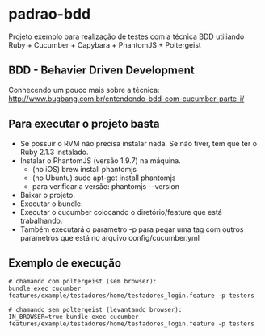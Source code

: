 padrao-bdd
==========

Projeto exemplo para realização de testes com a técnica BDD utiliando Ruby + Cucumber + Capybara + PhantomJS + Poltergeist

BDD - Behavier Driven Development
---------------------------------

Conhecendo um pouco mais sobre a técnica: http://www.bugbang.com.br/entendendo-bdd-com-cucumber-parte-i/

Para executar o projeto basta
-----------------------------

- Se possuir o RVM não precisa instalar nada. Se não tiver, tem que ter o Ruby 2.1.3 instalado.
- Instalar o PhantomJS (versão 1.9.7) na máquina.
	* (no iOS) brew install phantomjs 
	* (no Ubuntu) sudo apt-get install phantomjs
	* para verificar a versão: phantomjs --version
- Baixar o projeto.
- Executar o bundle.
- Executar o cucumber colocando o diretório/feature que está trabalhando.
- Também executará o parametro -p <tag> para pegar uma tag com outros parametros que está no arquivo config/cucumber.yml
 
Exemplo de execução
-------------------
	
	# chamando com poltergeist (sem browser): 
	bundle exec cucumber features/example/testadores/home/testadores_login.feature -p testers

	# chamando sem poltergeist (levantando browser):
	IN_BROWSER=true bundle exec cucumber features/example/testadores/home/testadores_login.feature -p testers